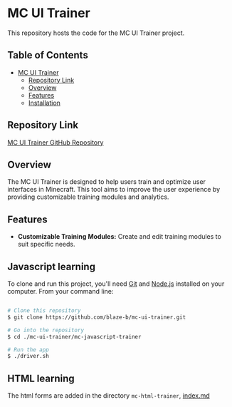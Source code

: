 # MC UI Trainer

This repository hosts the code for the MC UI Trainer project.

## Table of Contents

- [MC UI Trainer](#mc-ui-trainer)
    - [Repository Link](#repository-link)
    - [Overview](#overview)
    - [Features](#features)
    - [Installation](#javascript-learning)

## Repository Link

[MC UI Trainer GitHub Repository](https://github.com/blaze-b/mc-ui-trainer.git)

## Overview

The MC UI Trainer is designed to help users train and optimize user interfaces in Minecraft. 
This tool aims to improve the user experience by providing customizable training modules 
and analytics.

## Features

- **Customizable Training Modules:** Create and edit training modules to suit specific needs.

## Javascript learning

To clone and run this project, you'll need [Git](https://git-scm.com) and [Node.js](https://nodejs.org) installed on your computer. From your command line:

```bash

# Clone this repository
$ git clone https://github.com/blaze-b/mc-ui-trainer.git

# Go into the repository
$ cd ./mc-ui-trainer/mc-javascript-trainer

# Run the app
$ ./driver.sh

```

## HTML learning

The html forms are added in the directory `mc-html-trainer`, [index.md](././mc-html-trainer/index.md)
